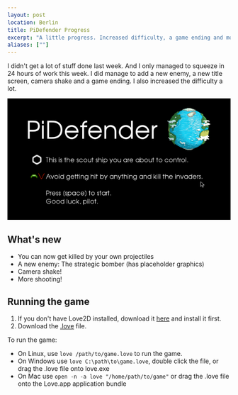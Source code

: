 ```yaml
---
layout: post
location: Berlin
title: PiDefender Progress
excerpt: "A little progress. Increased difficulty, a game ending and more"
aliases: [""]
---
```


I didn't get a lot of stuff done last week. And I only managed to squeeze in 24 hours of work this week. I did manage to add a new enemy, a new title screen, camera shake and a game ending. I also increased the difficulty a lot.

<img class="screenshot" src="/assets/images/posts/2013-01-20-pidefender-progress/pidef-title.png" alt="pi defender title screen" />

## What's new ##

 * You can now get killed by your own projectiles
 * A new enemy: The strategic bomber (has placeholder graphics)
 * Camera shake!
 * More shooting!

## Running the game ##
1. If you don't have Love2D installed, download it [here](http://love2d.org/) and install it first.
2. Download the [.love](/assets/dl/1GAM/Jan/PiDefender-Week3.love) file.

To run the game:

 * On Linux, use `love /path/to/game.love` to run the game.
 * On Windows use `love C:\path\to\game.love`, double click the file, or drag the .love file onto love.exe
 * On Mac use `open -n -a love "/home/path/to/game"` or drag the .love file onto the Love.app application bundle